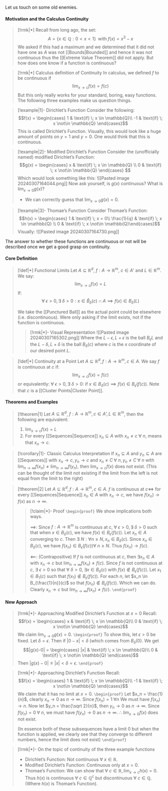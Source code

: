 Let us touch on some old enemies.
#### Motivation and the Calculus Continuity
>[!rmk|*] 
>Recall from long ago, the set: $$A = \{x \in \mathbb{Q}: 0 < x < 1\}\; \; \text{with} \; f(x) = x^3 - x$$We asked if this had a maximum and we determined that it did not have one as $A$ was not [[Bounds|Bounded]] and hence it was not continuous thus the [[Extreme Value Theorem]] did not apply. But how does one know if a function is continuous?

>[!rmk|*] Calculus definition of Continuity
>In calculus, we defined $f$ to be continuous if $$\lim_{x \rightarrow c} f(x) = f(c)$$
>But this only really works for your standard, boring, easy functions. The following three examples make us question things.

>[!example|1]- Dirichlet’s Function
>Consider the following: $$f(x) = \begin{cases} 1 & \text{if} \; x \in \mathbb{Q}\\ -1 & \text{if} \; x \not\in \mathbb{Q} \end{cases}$$This is called Dirichlet’s Function. Visually, this would look like a huge amount of points on $y=1$ and $y = 0$.
>One would think that this is continuous.

>[!example|2]- Modified Dirichlet’s Function
>Consider the (unofficially named) modified Dirichlet’s Function: $$g(x) = \begin{cases} x & \text{if} \; x \in \mathbb{Q} \\ 0 & \text{if} \; x \not\in \mathbb{Q} \end{cases} $$Which would look something like this:
>![[Pasted image 20240307164044.png]]
>Now ask yourself, is $g(x)$ continuous? What is $\lim_{x \rightarrow 0} g(x)$? 
>- We can correctly guess that $\lim_{x \rightarrow 0} g(x) = 0$.

>[!example|3]- Thomae’s Function
>Consider Thomae’s Function: $$h(x) = \begin{cases} 1 & \text{if} \; x = 0\\ \frac{1}{q} & \text{if} \; x \in \mathbb{Q} \\ 0 &  \text{if} \; x \not\in \mathbb{Q}\end{cases}$$
>Visually:
>![[Pasted image 20240307164730.png]]

The answer to whether these functions are continuous or not will be described once we get a good grasp on continuity.
#### Core Definition
>[!def|*] Functional Limits
>Let $A \subseteq \mathbb{R}^d$, $f: A \rightarrow \mathbb{R}^m$, $c \in A’$ and $L \in \mathbb{R}^m$. We say: $$\lim_{x \rightarrow c} f(x) = L$$If: $$\forall \; \epsilon > 0, \exists \; \delta > 0 : x \in \hat B_\delta (c) \cap A \implies f(x) \in B_\delta (L)$$
>
>We take the [[Punctured Ball]] as the actual point could be elsewhere (i.e. discontinuous). Were only asking if the limit exists, not if the function is continuous.
>>[!rmk|*]- Visual Representation
>>![[Pasted image 20240307165302.png]]
>>Where the $L- \epsilon, L +\epsilon$ is the ball $B_\epsilon L$ and the $L - \delta, L + \delta$ is the ball $B_\delta (c)$ where $c$ is the $x$ coordinate of our desired point $L$.

>[!def|*] Continuity at a Point
>Let $A \subseteq \mathbb{R}^d, f: A \rightarrow \mathbb{R}^m, c \in A$. We say $f$ is continuous at $c$ if: $$\lim_{x \rightarrow c} f(x) = f(c)$$ or equivalently: $\forall \: \epsilon > 0, \exists \: \delta > 0:$ if $x \in B_\delta (c) \implies f(x) \in B_\epsilon (f(c))$. 
>Note that $c$ is a [[Cluster Points|Cluster Point]].

#### Theorems and Examples
>[!theorem|1] 
>Let $A \subseteq \mathbb{R}^d$, $f: A \rightarrow \mathbb{R}^m, c \in A’, L \in \mathbb{R}^m$, then the following are equivalent:
>1. $\lim_{x \rightarrow c} f(x) = L$
>2. For every [[Sequences|Sequence]] $x_n \subseteq A$ with $x_n \ne c$ $\forall \: n$, means that $x_n \rightarrow c$.

>[!corollary|1]- Classic Calculus Interpretation
>If $x_n \subseteq A$ and $y_n \subseteq A$ are [[Sequences]] with $x_n \rightarrow c, y_n \rightarrow c$ and $x_n \ne C \; \forall \: n, y_n \ne C \; \forall \: n$ with $\lim_{n \rightarrow \infty} f(x_n) \ne \lim_{n \rightarrow \infty} f(y_n)$, then $\lim_{x \rightarrow c} f(x)$ does not exist.
>(This can be thought of the limit not existing if the limit from the left is not equal from the limit to the right)

>[!theorem|2] 
>Let $A \subseteq \mathbb{R}^d, f: A \rightarrow \mathbb{R}^m, c \in A$. $f$ is continuous at $c \iff$ for every [[Sequences|Sequence]] $x_n \in A$ with $x_n \rightarrow c$, we have $f(x_n) \rightarrow f(x)$ as $n \rightarrow \infty$. 
>>[!claim|*]- Proof
>>`\begin{proof}` We show implications both ways.
>>
>>$\implies$: Since $f: A \rightarrow \mathbb{R}^m$ is continuous at $c$, $\forall \: \epsilon > 0, \exists \: \delta > 0$ such that when $x \in B_\delta (c)$, we have $f(x) \in B_\epsilon (f(c))$. Let $x_n \in A$ converging to $c$. Then $\exists \: N: \forall n \ge N, x_n \in B_\delta (c)$. Since $x_n \in B_\delta (c)$, we have $f(x_n) \in B_\epsilon (f(c)) \forall \: n \ge N$. Thus $f(x_n) \rightarrow f(c)$.
>>
>>$\impliedby$: (Contrapositive) If $f$ is not continuous at $c$, then $\exists x_n \in A$ with $x_n \rightarrow c$ but $\lim_{n \rightarrow \infty} f(x_n) \ne f(c)$. Since $f$ is not continuous at $c$, $\exists \: \epsilon >0$ so that $\forall \: \delta > 0, \; \exists x \in B_\delta (c)$ with $f(x) \not\in B_\epsilon (f(c))$. 
>>Let $x_1 \in B_1(c)$ such that $f(x_1) \not\in B_\epsilon (f(c))$. For each $n$, let $x_n \in B_{\frac{1}{n}}(c)$ so that $f(x_n) \not\in B_\epsilon (f(c))$. Which we can do. Clearly $x_n \rightarrow c$ but $\lim_{n \rightarrow \infty} f(x_n) \ne f(c)$.
>> `\end{proof}`

#### New Approach
>[!rmk|*]- Approaching Modified Dirichlet’s Function at $x = 0$
>Recall: $$f(x) = \begin{cases} x & \text{if} \; x \in \mathbb{Q}\\ 0 & \text{if} \; x \not\in \mathbb{Q} \end{cases}$$We claim $\lim_{x \rightarrow 0} g(x) = 0$.
>`\begin{proof}`  To show this, let $\epsilon > 0$ be fixed. Let $\delta = \epsilon$. Then if $|0 - x| < \delta$ (which comes from $B_\delta (0)$. We get $$|g(x)-0| = \begin{cases} |x| & \text{if} \; x \in \mathbb{Q}\\ 0 & \text{if} \; x \not\in \mathbb{Q} \end{cases}$$Then $|g(x) - 0| \le |x| < \delta = \epsilon$. 
>`\end{proof}`

>[!rmk|*]- Approaching Dirichlet’s Function
>Recall: $$f(x) = \begin{cases} 1 & \text{if} \; x \in \mathbb{Q}\\ -1 & \text{if} \; x \not\in \mathbb{Q} \end{cases}$$We claim that it has no limit at $x = 0$.
>`\begin{proof}` Let $x_n = \frac{1}{n}$, clearly $x_n \rightarrow 0$ as $n \rightarrow \infty$. Since $f(x_n) = 1 \; \forall n$ We must have $f(x_n) \rightarrow n$. Now let $y_n = \frac{\sqrt 2}{n}$, then $y_n \rightarrow 0$ as $n \rightarrow \infty$. Since $f(y_n) = 0 \; \forall \: n$, we must have $f(y_n) \rightarrow 0$ as $n \rightarrow \infty$. 
>$\therefore$ $\lim_{x \rightarrow 0} f(x)$ does not exist.
>
>(In essence both of these subsequences have a limit $0$ but when the function is applied, we clearly see that they converge to different numbers, hence the limit does not exist)
>`\end{proof}`

>[!rmk|*]- On the topic of continuity of the three example functions
> - Dirichlet’s Function: Not continuous $\forall \: x \in \mathbb{R}$.
> - Modified Dirichlet’s Function: Continuous only at $x = 0$. 
> - Thomae’s Function: We can show that $\forall \: c \in \mathbb{R}, \lim_{x \rightarrow c} h(x) = 0$. Thus $h(x)$ is continuous $\forall \: c \in \mathbb{Q}^c$ but discontinuous $\forall \: c \in \mathbb{Q}$. (Where $h(x)$ is Thomae’s Function).
